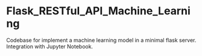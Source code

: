 # Flask_RESTful_API_Machine_Learning
Codebase for implement a machine learning model in a minimal flask server. Integration with Jupyter Notebook.
